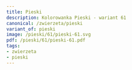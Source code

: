 ```yaml
---
title: Pieski
description: Kolorowanka Pieski - wariant 61
canonical: /zwierzeta/pieski
variant_of: pieski
image: /pieski/61/pieski-61.svg
pdf: /pieski/61/pieski-61.pdf
tags:
- zwierzeta
- pieski
---
```

